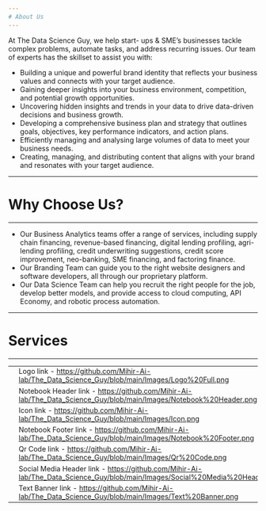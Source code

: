 ```yaml
---
# About Us
---
```


At The Data Science Guy, we help start- ups & SME’s businesses tackle complex problems, automate tasks, and address recurring issues. 
Our team of experts has the skillset to assist you with:

- Building a unique and powerful brand identity that reflects your business values and connects with your target audience.
- Gaining deeper insights into your business environment, competition, and potential growth opportunities.
- Uncovering hidden insights and trends in your data to drive data-driven decisions and business growth.
- Developing a comprehensive business plan and strategy that outlines goals, objectives, key performance indicators, and action plans.
- Efficiently managing and analysing large volumes of data to meet your business needs.
- Creating, managing, and distributing content that aligns with your brand and resonates with your target audience.

---
# Why Choose Us? 
--- 

- Our Business Analytics teams offer a range of services, including supply chain financing, revenue-based financing, digital lending profiling, agri-lending profiling, credit underwriting suggestions, credit score improvement, neo-banking, SME financing, and factoring finance.
- Our Branding Team can guide you to the right website designers and software developers, all through our proprietary platform.
- Our Data Science Team can help you recruit the right people for the job, develop better models, and provide access to cloud computing, API Economy, and robotic process automation.

---
# Services
---

| | | |
|:--|:--|:--|
| <img src="https://github.com/Mihir-Ai-lab/The_Data_Science_Guy/blob/main/Services/Images/Branding.png"> | Logo link - https://github.com/Mihir-Ai-lab/The_Data_Science_Guy/blob/main/Images/Logo%20Full.png | 
| <img src="https://github.com/Mihir-Ai-lab/The_Data_Science_Guy/blob/main/Images/Notebook%20Header.png"> | Notebook Header link - https://github.com/Mihir-Ai-lab/The_Data_Science_Guy/blob/main/Images/Notebook%20Header.png |
| <img src="https://github.com/Mihir-Ai-lab/The_Data_Science_Guy/blob/main/Images/Icon.png"> | Icon link - https://github.com/Mihir-Ai-lab/The_Data_Science_Guy/blob/main/Images/Icon.png |
| <img src="https://github.com/Mihir-Ai-lab/The_Data_Science_Guy/blob/main/Images/Notebook%20Footer.png"> | Notebook Footer link - https://github.com/Mihir-Ai-lab/The_Data_Science_Guy/blob/main/Images/Notebook%20Footer.png |
| <img src="https://github.com/Mihir-Ai-lab/The_Data_Science_Guy/blob/main/Images/Qr%20Code.png"> | Qr Code link - https://github.com/Mihir-Ai-lab/The_Data_Science_Guy/blob/main/Images/Qr%20Code.png |
| <img src="https://github.com/Mihir-Ai-lab/The_Data_Science_Guy/blob/main/Images/Social%20Media%20Header.png"> | Social Media Header link - https://github.com/Mihir-Ai-lab/The_Data_Science_Guy/blob/main/Images/Social%20Media%20Header.png |
| <img src="https://github.com/Mihir-Ai-lab/The_Data_Science_Guy/blob/main/Images/Text%20Banner.png"> | Text Banner link - https://github.com/Mihir-Ai-lab/The_Data_Science_Guy/blob/main/Images/Text%20Banner.png |
